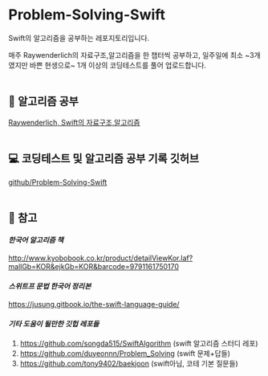 # Problem-Solving-Swift

Swift의 알고리즘을 공부하는 레포지토리입니다. 

매주 Raywenderlich의 자료구조,알고리즘을 한 챕터씩 공부하고, 일주일에 최소 ~3개였지만 바쁜 현생으로~ 1개 이상의 코딩테스트를 풀어 업로드합니다.
<br>
<br>

## 📕 **알고리즘 공부** 
[Raywenderlich, Swift의 자료구조,알고리즘](https://www.raywenderlich.com/books/data-structures-algorithms-in-swift)
<br>
<br>

## 💻 **코딩테스트 및 알고리즘 공부 기록 깃허브**
[github/Problem-Solving-Swift](https://github.com/heydoy/Problem-Solving-Swift)
<br>
<br>

## 📌 **참고**
#### *한국어 알고리즘 책*
http://www.kyobobook.co.kr/product/detailViewKor.laf?mallGb=KOR&ejkGb=KOR&barcode=9791161750170
<br>

#### *스위트프 문법 한국어 정리본*
https://jusung.gitbook.io/the-swift-language-guide/
<br>

#### *기타 도움이 될만한 깃헙 레포들*
1. https://github.com/songda515/SwiftAlgorithm (swift 알고리즘 스터디 레포)
2. https://github.com/duyeonnn/Problem_Solving (swift 문제+답들)
3. https://github.com/tony9402/baekjoon (swift아님, 코테 기본 질문들)
